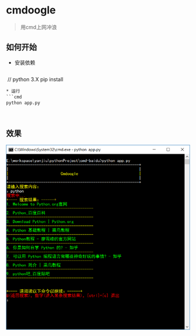 # cmdoogle
> 用cmd上网冲浪
## 如何开始

* 安装依赖
  ```cmd
  // python 3.X
  pip install
  ```
* 运行
  ```cmd
  python app.py
  ```
   
## 效果
![img](https://github.com/Jon-Millent/cmdoogle/blob/master/20171024114201.png?raw=true)
